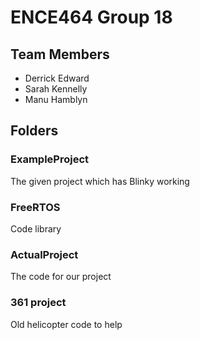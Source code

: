# ENCE464 Group 18

## Team Members
* Derrick Edward
* Sarah Kennelly
* Manu Hamblyn

## Folders

### ExampleProject
The given project which has Blinky working
### FreeRTOS
Code library
### ActualProject
The code for our project
### 361 project 
Old helicopter code to help